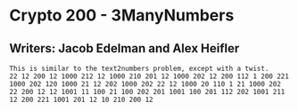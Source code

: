 # Crypto 200 - 3ManyNumbers

## Writers: Jacob Edelman and Alex Heifler

	This is similar to the text2numbers problem, except with a twist.
	22 12 200 12 1000 212 12 1000 210 201 12 1000 202 12 200 112 1 200 221 1000 202 120 1000 21 12 202 1000 202 22 12 1000 20 110 1 21 1000 202 22 200 12 12 1001 11 100 21 100 202 201 1001 100 201 112 202 1001 211 12 200 221 1001 201 12 10 210 200 12